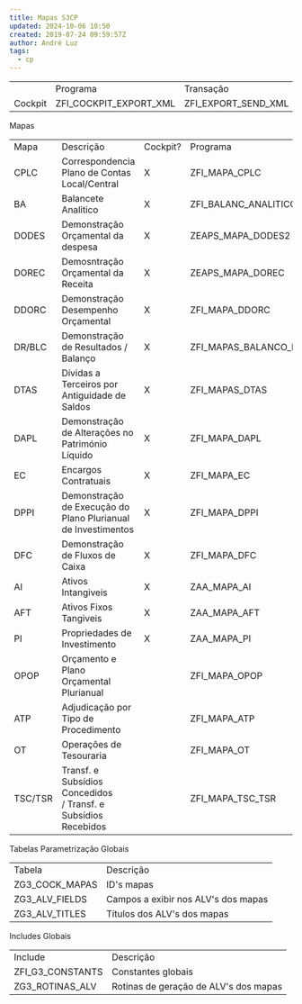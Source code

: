 ```yaml
---
title: Mapas S3CP
updated: 2024-10-06 10:50
created: 2019-07-24 09:59:57Z
author: André Luz
tags:
  - cp
---
```


|     |     |     |
| --- | --- | --- |
|     | Programa | Transação |
| Cockpit | ZFI_COCKPIT_EXPORT_XML | ZFI_EXPORT_SEND_XML |

Mapas

|     |     |     |     |     |     |     |
| --- | --- | --- | --- | --- | --- | --- |
| Mapa | Descrição | Cockpit? | Programa | Transação | Transformação | Programa auxiliar |
| CPLC | Correspondencia Plano de Contas Local/Central | X   | ZFI_MAPA_CPLC | ZFI_MAPA_CPLC | ZCPLC | -   |
| BA  | Balancete Analitico | X   | ZFI_BALANC_ANALITICO | ZFI_BAL_ANALIT | ZBA | ZFI_BALANC_ANALITICO_SALDOS_B |
| DODES | Demonstração Orçamental da despesa | X   | ZEAPS_MAPA_DODES2 | ZEAPS_MAPA_DODES | ZDODES | -   |
| DOREC | Demosntração Orçamental da Receita | X   | ZEAPS_MAPA_DOREC | ZEAPS_MAPA_DOREC | ZDOREC | -   |
| DDORC | Demonstração Desempenho Orçamental | X   | ZFI_MAPA_DDORC | ZFI_MAPA_DDORC | ZDDORC | -   |
| DR/BLC | Demonstração de Resultados / Balanço | X   | ZFI_MAPAS_BALANCO_DR | ZFI_BLC_DR | ZDR/ZBLC | RFBILA00 |
| DTAS | Dívidas a Terceiros por Antiguidade de Saldos | X   | ZFI_MAPAS_DTAS | ZFI_DTAS | ZDTAS | -   |
| DAPL | Demonstração de Alterações no Património Líquido | X   | ZFI_MAPA_DAPL | ZFI_DAPL | ZDAPL | ZMVCP |
| EC  | Encargos Contratuais | X   | ZFI_MAPA_EC | ZFI_EC | ZEC | -   |
| DPPI | Demonstração de Execução do Plano Plurianual de Investimentos | X   | ZFI_MAPA_DPPI | ZFI_MAPA_DPPI | ZDPPI | -   |
| DFC | Demonstração de Fluxos de Caixa | X   | ZFI_MAPA_DFC | -   | ZDFC | -   |
| AI  | Ativos Intangiveis | X   | ZAA_MAPA_AI | ZAA_MAPA_AI | ZA  | -   |
| AFT | Ativos Fixos Tangiveis | X   | ZAA_MAPA_AFT | ZAA_MAPA_AFT | ZAFT | -   |
| PI  | Propriedades de Investimento | X   | ZAA_MAPA_PI | ZAA_MAPA_PI | ZPI | -   |
| OPOP | Orçamento e Plano Orçamental Plurianual |     | ZFI_MAPA_OPOP | ZFI_MAPA_OPOP | -   | -   |
| ATP | Adjudicação por Tipo de Procedimento |     | ZFI_MAPA_ATP | ZFI_MAPA_ATP | -   | -   |
| OT  | Operações de Tesouraria |     | ZFI_MAPA_OT | ZFI_MAPA_OT | -   | -   |
| TSC/TSR | Transf. e Subsídios Concedidos / Transf. e Subsídios Recebidos |     | ZFI_MAPA_TSC_TSR | ZFI_MAPA_TSC_TSR | -   | -   |

Tabelas Parametrização Globais

|     |     |
| --- | --- |
| Tabela | Descrição |
| ZG3_COCK_MAPAS | ID's mapas |
| ZG3_ALV_FIELDS | Campos a exibir nos ALV's dos mapas |
| ZG3_ALV_TITLES | Títulos dos ALV's dos mapas |

Includes Globais

|     |     |
| --- | --- |
| Include | Descrição |
| ZFI_G3_CONSTANTS | Constantes globais |
| ZG3_ROTINAS_ALV | Rotinas de geração de ALV's dos mapas |